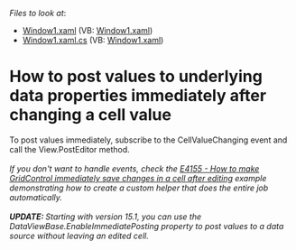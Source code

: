 <!-- default file list -->
*Files to look at*:

* [Window1.xaml](./CS/DXGrid_AssignComboBoxToColumn/Window1.xaml) (VB: [Window1.xaml](./VB/DXGrid_AssignComboBoxToColumn/Window1.xaml))
* [Window1.xaml.cs](./CS/DXGrid_AssignComboBoxToColumn/Window1.xaml.cs) (VB: [Window1.xaml](./VB/DXGrid_AssignComboBoxToColumn/Window1.xaml))
<!-- default file list end -->
# How to post values to underlying data properties immediately after changing a cell value


<p>To post values immediately, subscribe to the CellValueChanging event and call the View.PostEditor method.<br /><br /><em>If you don't want to handle events, check the <a href="https://www.devexpress.com/Support/Center/p/E4155">E4155 - How to make GridControl immediately save changes in a cell after editing</a> example demonstrating how to create a custom helper that does the entire job automatically.<br /><br /><strong>UPDATE: </strong>Starting with version 15.1, you can use the DataViewBase.EnableImmediatePosting property to post values to a data source without leaving an edited cell.</em></p>

<br/>


